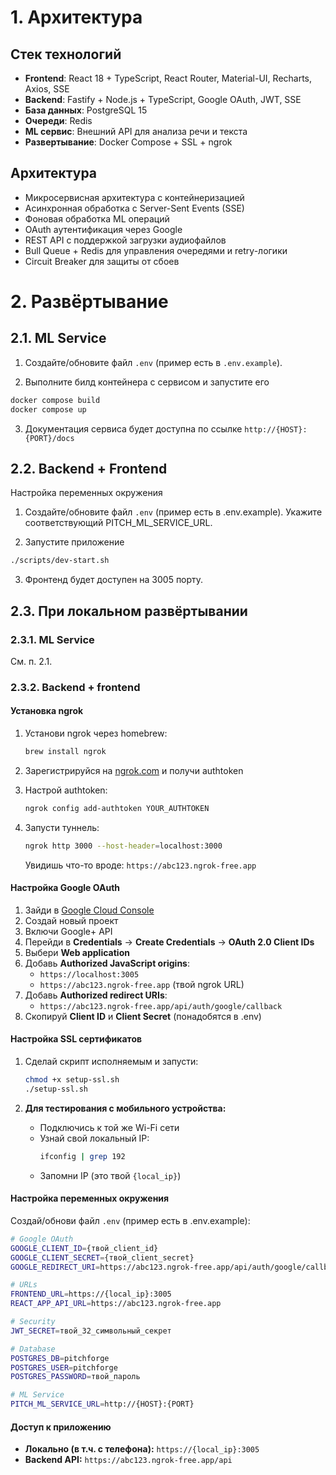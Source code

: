 # 1. Архитектура

## Стек технологий
- **Frontend**: React 18 + TypeScript, React Router, Material-UI, Recharts, Axios, SSE
- **Backend**: Fastify + Node.js + TypeScript, Google OAuth, JWT, SSE
- **База данных**: PostgreSQL 15
- **Очереди**: Redis
- **ML сервис**: Внешний API для анализа речи и текста
- **Развертывание**: Docker Compose + SSL + ngrok

## Архитектура
- Микросервисная архитектура с контейнеризацией
- Асинхронная обработка с Server-Sent Events (SSE)
- Фоновая обработка ML операций
- OAuth аутентификация через Google
- REST API с поддержкой загрузки аудиофайлов
- Bull Queue + Redis для управления очередями и retry-логики
- Circuit Breaker для защиты от сбоев

# 2. Развёртывание

## 2.1. ML Service
1. Создайте/обновите файл `.env` (пример есть в `.env.example`).

2. Выполните билд контейнера с сервисом и запустите его
```sh
docker compose build
docker compose up
```

3. Документация сервиса будет доступна по ссылке `http://{HOST}:{PORT}⁠/docs`

## 2.2. Backend + Frontend

Настройка переменных окружения

1. Создайте/обновите файл `.env` (пример есть в .env.example). Укажите соответствующий PITCH_ML_SERVICE_URL.

2. Запустите приложение

```sh
./scripts/dev-start.sh
```

3. Фронтенд будет доступен на 3005 порту.


## 2.3. При локальном развёртывании 

### 2.3.1. ML Service

См. п. 2.1.


### 2.3.2. Backend + frontend


#### Установка ngrok

1. Установи ngrok через homebrew:
   ```bash
   brew install ngrok
   ```

2. Зарегистрируйся на [ngrok.com](https://ngrok.com) и получи authtoken

3. Настрой authtoken:
   ```bash
   ngrok config add-authtoken YOUR_AUTHTOKEN
   ```

4. Запусти туннель:
   ```bash
   ngrok http 3000 --host-header=localhost:3000
   ```
   
   Увидишь что-то вроде: `https://abc123.ngrok-free.app`

#### Настройка Google OAuth

1. Зайди в [Google Cloud Console](https://console.cloud.google.com)
2. Создай новый проект
3. Включи Google+ API
4. Перейди в **Credentials** → **Create Credentials** → **OAuth 2.0 Client IDs**
5. Выбери **Web application**
6. Добавь **Authorized JavaScript origins**:
   - `https://localhost:3005`
   - `https://abc123.ngrok-free.app` (твой ngrok URL)
7. Добавь **Authorized redirect URIs**:
   - `https://abc123.ngrok-free.app/api/auth/google/callback`
8. Скопируй **Client ID** и **Client Secret** (понадобятся в .env)

#### Настройка SSL сертификатов

1. Сделай скрипт исполняемым и запусти:
   ```bash
   chmod +x setup-ssl.sh
   ./setup-ssl.sh
   ```

2. **Для тестирования с мобильного устройства:**
   - Подключись к той же Wi-Fi сети
   - Узнай свой локальный IP:
     ```bash
     ifconfig | grep 192
     ```
   - Запомни IP (это твой `{local_ip}`)

#### Настройка переменных окружения

Создай/обнови файл `.env` (пример есть в .env.example):

```bash
# Google OAuth
GOOGLE_CLIENT_ID={твой_client_id}
GOOGLE_CLIENT_SECRET={твой_client_secret}
GOOGLE_REDIRECT_URI=https://abc123.ngrok-free.app/api/auth/google/callback

# URLs
FRONTEND_URL=https://{local_ip}:3005
REACT_APP_API_URL=https://abc123.ngrok-free.app

# Security
JWT_SECRET=твой_32_символьный_секрет

# Database
POSTGRES_DB=pitchforge
POSTGRES_USER=pitchforge
POSTGRES_PASSWORD=твой_пароль

# ML Service
PITCH_ML_SERVICE_URL=http://{HOST}:{PORT}
```
#### Доступ к приложению

- **Локально (в т.ч. с телефона):** `https://{local_ip}:3005`
- **Backend API:** `https://abc123.ngrok-free.app/api`


